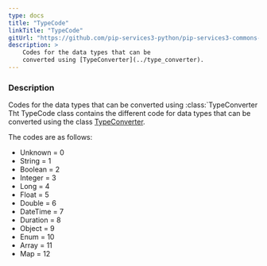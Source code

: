 ```yaml
---
type: docs
title: "TypeCode"
linkTitle: "TypeCode"
gitUrl: "https://github.com/pip-services3-python/pip-services3-commons-python"
description: > 
    Codes for the data types that can be
    converted using [TypeConverter](../type_converter).
---
```


### Description
Codes for the data types that can be converted using :class:`TypeConverter 
Tht TypeCode class contains the different code for data types that can be converted using the class [TypeConverter](../type_converter). 

The codes are as follows:

- Unknown = 0
- String = 1
- Boolean = 2
- Integer = 3
- Long = 4
- Float = 5
- Double = 6
- DateTime = 7
- Duration = 8
- Object = 9
- Enum = 10
- Array = 11
- Map = 12
